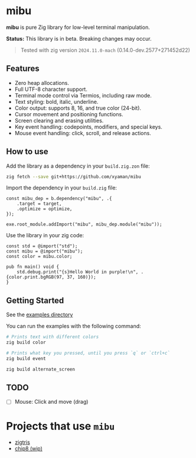 #  mibu

**mibu** is pure Zig library for low-level terminal manipulation.

**Status:** This library is in beta. Breaking changes may occur.

> Tested with zig version `2024.11.0-mach` (0.14.0-dev.2577+271452d22)

## Features
- Zero heap allocations.
- Full UTF-8 character support.
- Terminal mode control via Termios, including raw mode.
- Text styling: bold, italic, underline.
- Color output: supports 8, 16, and true color (24-bit).
- Cursor movement and positioning functions.
- Screen clearing and erasing utilities.
- Key event handling: codepoints, modifiers, and special keys.
- Mouse event handling: click, scroll, and release actions.

## How to use

Add the library as a dependency in your `build.zig.zon` file:
```bash
zig fetch --save git+https://github.com/xyaman/mibu
```

Import the dependency in your `build.zig` file:
```zig
const mibu_dep = b.dependency("mibu", .{
    .target = target,
    .optimize = optimize,
});

exe.root_module.addImport("mibu", mibu_dep.module("mibu"));
```

Use the library in your zig code:
```zig
const std = @import("std");
const mibu = @import("mibu");
const color = mibu.color;

pub fn main() void {
    std.debug.print("{s}Hello World in purple!\n", .{color.print.bgRGB(97, 37, 160)});
}
```

## Getting Started

See the [examples directory](examples/)

You can run the examples with the following command:
```bash
# Prints text with different colors
zig build color

# Prints what key you pressed, until you press `q` or `ctrl+c`
zig build event

zig build alternate_screen
```

## TODO

- [ ] Mouse: Click and move (drag)

# Projects that use `mibu`
- [zigtris](https://github.com/ringtailsoftware/zigtris)
- [chip8 (wip)](https://github.com/xyaman/chip8)
